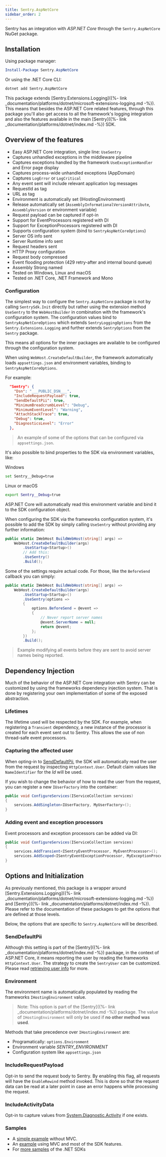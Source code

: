 ```yaml
---
title: Sentry.AspNetCore
sidebar_order: 2
---
```


Sentry has an integration with _ASP.NET Core_ through the `Sentry.AspNetCore` NuGet package.

## Installation

Using package manager:

```powershell
Install-Package Sentry.AspNetCore
```

Or using the .NET Core CLI:

```sh
dotnet add Sentry.AspNetCore
```

This package extends [Sentry.Extensions.Logging]({%- link _documentation/platforms/dotnet/microsoft-extensions-logging.md -%}). This means that besides the ASP.NET Core related features, through this package you'll also get access to all the framework's logging integration and also the features available in the main [Sentry]({%- link _documentation/platforms/dotnet/index.md -%}) SDK.

## Overview of the features

* Easy ASP.NET Core integration, single line: `UseSentry`
* Captures unhandled exceptions in the middleware pipeline
* Captures exceptions handled by the framework `UseExceptionHandler` and Error page display
* Captures process-wide unhandled exceptions (AppDomain)
* Captures `LogError` or `LogCritical`
* Any event sent will include relevant application log messages
* RequestId as tag
* URL as tag
* Environment is automatically set (IHostingEnvironment)
* Release automatically set (`AssemblyInformationalVersionAttribute`, `AssemblyVersion` or environment variable)
* Request payload can be captured if opt-in
* Support for EventProcessors registered with DI
* Support for ExceptionProcessors registered with DI
* Supports configuration system (bind to `SentryAspNetCoreOptions`)
* Server OS info sent
* Server Runtime info sent
* Request headers sent
* HTTP Proxy configuration
* Request body compressed
* Event flooding protection (429 retry-after and internal bound queue)
* Assembly Strong named
* Tested on Windows, Linux and macOS
* Tested on .NET Core, .NET Framework and Mono

### Configuration

The simplest way to configure the `Sentry.AspNetCore` package is not by calling `SentrySdk.Init` directly but rather using the extension method `UseSentry` to the `WebHostBuilder` in combination with the framework's configuration system.
The configuration values bind to `SentryAspNetCoreOptions` which extends `SentryLoggingOptions` from the `Sentry.Extensions.Logging` and further extends `SentryOptions` from the `Sentry` package.

This means all options for the inner packages are available to be configured through the configuration system.

When using `WebHost.CreateDefaultBuilder`, the framework automatically loads `appsettings.json` and environment variables, binding to `SentryAspNetCoreOptions`.

For example:

```json
  "Sentry": {
    "Dsn": "___PUBLIC_DSN___",
    "IncludeRequestPayload": true,
    "SendDefaultPii": true,
    "MinimumBreadcrumbLevel": "Debug",
    "MinimumEventLevel": "Warning",
    "AttachStackTrace": true,
    "Debug": true,
    "DiagnosticsLevel": "Error"
  },
```

> An example of some of the options that can be configured via `appsettings.json`.

It's also possible to bind properties to the SDK via environment variables, like:

Windows
```sh
set Sentry__Debug=true
```

Linux or macOS
```sh
export Sentry__Debug=true
```

ASP.NET Core will automatically read this environment variable and bind it to the SDK configuration object.

When configuring the SDK via the frameworks configuration system, it's possible to add the SDK by simply calling `UseSentry` without providing any further information:

```csharp
public static IWebHost BuildWebHost(string[] args) =>
    WebHost.CreateDefaultBuilder(args)
        .UseStartup<Startup>()
        // Add this:
        .UseSentry()
        .Build();
```

Some of the settings require actual code. For those, like the `BeforeSend` callback you can simply:

```csharp
public static IWebHost BuildWebHost(string[] args) =>
    WebHost.CreateDefaultBuilder(args)
        .UseStartup<Startup>()
        .UseSentry(options =>
        {
            options.BeforeSend = @event =>
            {
                // Never report server names
                @event.ServerName = null;
                return @event;
            };
        })
        .Build();
```

> Example modifying all events before they are sent to avoid server names being reported.

## Dependency Injection

Much of the behavior of the ASP.NET Core integration with Sentry can be customized by using the frameworks dependency injection system. That is done by registering your own implementation of some of the exposed abstraction.

### Lifetimes

The lifetime used will be respected by the SDK. For example, when registering a `Transient` dependency, a new instance of the processor is created for each event sent out to Sentry. This allows the use of non thread-safe event processors.

### Capturing the affected user

When opting-in to [SendDefaultPii](#senddefaultpii), the SDK will automatically read the user from the request by inspecting `HttpContext.User`. Default claim values like `NameIdentifier` for the _Id_ will be used. 

If you wish to change the behavior of how to read the user from the request, you can register a new `IUserFactory` into the container:

```csharp
public void ConfigureServices(IServiceCollection services)
{
    services.AddSingleton<IUserFactory, MyUserFactory>();
}
```

### Adding event and exception processors

Event processors and exception processors can be added via DI:

```csharp
public void ConfigureServices(IServiceCollection services)
{
    services.AddTransient<ISentryEventProcessor, MyEventProcessor>();
    services.AddScoped<ISentryEventExceptionProcessor, MyExceptionProcessor>();
}
```

## Options and Initialization

As previously mentioned, this package is a wrapper around [Sentry.Extensions.Logging]({%- link _documentation/platforms/dotnet/microsoft-extensions-logging.md -%}) and [Sentry]({%- link _documentation/platforms/dotnet/index.md -%}). Please refer to the documentation of these packages to get the options that are defined at those levels.

Below, the options that are specific to `Sentry.AspNetCore` will be described.

### SendDefaultPii

Although this setting is part of the [Sentry]({%- link _documentation/platforms/dotnet/index.md -%}) package, in the context of ASP.NET Core, it means reporting the user by reading the frameworks `HttpContext.User`. The strategy to create the `SentryUser` can be customized. Please read [retrieving user info](#capturing-the-affected-user) for more.

### Environment

The environment name is automatically populated by reading the frameworks `IHostingEnvironment` value. 

> Note: This option is part of the [Sentry]({%- link _documentation/platforms/dotnet/index.md -%}) package. The value of `IHostingEnvironment` will only be used if **no other method was used**. 

Methods that take precedence over `IHostingEnvironment` are:

* Programatically: `options.Environment`
* Environment variable _SENTRY_ENVIRONMENT_
* Configuration system like `appsettings.json`



### IncludeRequestPayload

Opt-in to send the request body to Sentry. By enabling this flag, all requests will have the `EnableRewind` method invoked. This is done so that the request data can be read at a later point in case an error happens while processing the request.

### IncludeActivityData

Opt-in to capture values from [System.Diagnostic.Activity](https://github.com/dotnet/corefx/blob/master/src/System.Diagnostics.DiagnosticSource/src/ActivityUserGuide.md) if one exists.

### Samples

* A [simple example](https://github.com/getsentry/sentry-dotnet/tree/master/samples/Sentry.Samples.AspNetCore.Basic) without MVC.
* An [example](https://github.com/getsentry/sentry-dotnet/tree/master/samples/Sentry.Samples.AspNetCore.Mvc) using MVC and most of the SDK features.
* For [more samples](https://github.com/getsentry/sentry-dotnet-samples) of the .NET SDKs